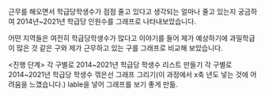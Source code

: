 근무를 해오면서 학급당학생수가 점점 줄고 있다고 생각되는 얼마나 줄고 있는지 궁금하여 2014년~2021년 학급당 인원수를 그래프로 나타내보았습니다.

어떤 지역들은 여전히 학급당학생수가 많다고 이야기를 들어 제가 예상하기에 과밀학급이 많은 것 같은 구와 제가 근무하고 있는 구를 그래프로 비교해 보았습니다.

<진행 단계>
각 구별로 2014~2021년 학급당 학생수 리스트 만들기
각 구별로 2014~2021년 학급당 학생수 꺾은선 그래프 그리기(이 과정에서 x축 년도 넣는 것에 어려움을 느꼈습니다.)
lable을 넣어 그래프를 보기 좋게 만듦.
